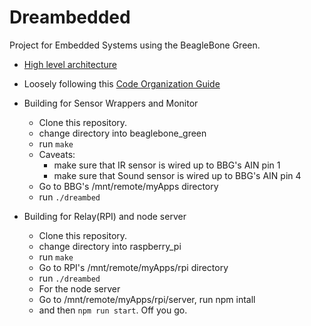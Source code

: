 # Dreambedded
Project for Embedded Systems using the BeagleBone Green. 

* [High level architecture](https://drive.google.com/file/d/1BDMiIV8yohG4y36VP3uiOJNSGxTPou9D/view) 

* Loosely following this [Code Organization Guide](https://hiltmon.com/blog/2013/07/03/a-simple-c-plus-plus-project-structure/)

* Building for Sensor Wrappers and Monitor <br />
	* Clone this repository. <br />
	* change directory into beaglebone_green <br />
	* run `make` <br />
	* Caveats:  <br />
		* make sure that IR sensor is wired up to BBG's AIN pin 1 <br />
		* make sure that Sound sensor is wired up to BBG's AIN pin 4 <br />
	* Go to BBG's /mnt/remote/myApps directory <br />
	* run `./dreambed` <br />

* Building for Relay(RPI) and node server <br />
	* Clone this repository. <br />
	* change directory into raspberry_pi <br />
	* run `make` <br />
	* Go to RPI's /mnt/remote/myApps/rpi directory <br />
	* run `./dreambed` <br />
	* For the node server
	* Go to /mnt/remote/myApps/rpi/server, run npm intall
	* and then `npm run start`. Off you go.
